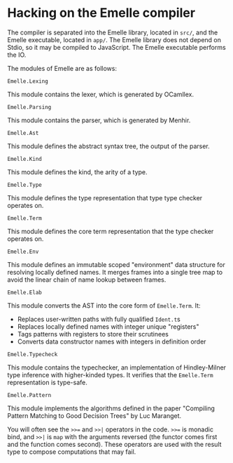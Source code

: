 # Hacking on the Emelle compiler

The compiler is separated into the Emelle library, located in `src/`, and the
Emelle executable, located in `app/`. The Emelle library does not depend on
Stdio, so it may be compiled to JavaScript. The Emelle executable performs the
IO.

The modules of Emelle are as follows:

`Emelle.Lexing`

This module contains the lexer, which is generated by OCamllex.

`Emelle.Parsing`

This module contains the parser, which is generated by Menhir.

`Emelle.Ast`

This module defines the abstract syntax tree, the output of the parser.

`Emelle.Kind`

This module defines the kind, the arity of a type.

`Emelle.Type`

This module defines the type representation that type type checker operates on.

`Emelle.Term`

This module defines the core term representation that the type checker operates
on.

`Emelle.Env`

This module defines an immutable scoped "environment" data structure for
resolving locally defined names. It merges frames into a single tree map to
avoid the linear chain of name lookup between frames.

`Emelle.Elab`

This module converts the AST into the core form of `Emelle.Term`. It:

- Replaces user-written paths with fully qualified `Ident.t`s
- Replaces locally defined names with integer unique "registers"
- Tags patterns with registers to store their scrutinees
- Converts data constructor names with integers in definition order

`Emelle.Typecheck`

This module contains the typechecker, an implementation of Hindley-Milner type
inference with higher-kinded types. It verifies that the `Emelle.Term`
representation is type-safe.

`Emelle.Pattern`

This module implements the algorithms defined in the paper "Compiling Pattern
Matching to Good Decision Trees" by Luc Maranget.



You will often see the `>>=` and `>>|` operators in the code. `>>=` is monadic
bind, and `>>|` is `map` with the arguments reversed (the functor comes first
and the function comes second). These operators are used with the result type
to compose computations that may fail.

